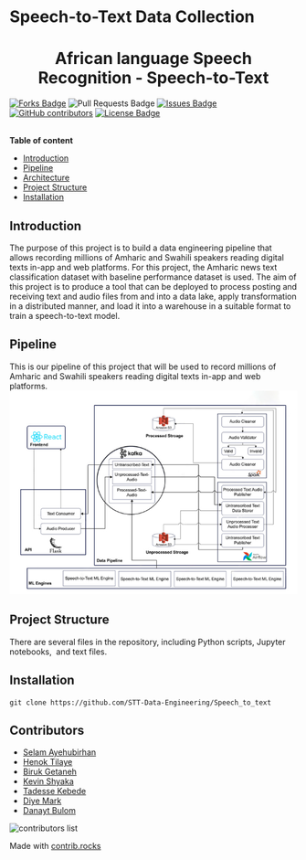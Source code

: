 # Speech-to-Text Data Collection
<h1 align="center">African language Speech Recognition - Speech-to-Text </h1>
<div>
<a href="https://github.com/STT-Data-Engineering/Speech_to_text"><img src="https://img.shields.io/github/forks/STT-Data-Engineering/Speech_to_text" alt="Forks Badge"/></a>
<a "https://github.com/STT-Data-Engineering/Speech_to_text/pulls"><img src="https://img.shields.io/github/issues-pr/STT-Data-Engineering/Speech_to_text" alt="Pull Requests Badge"/></a>
<a href="https://github.com/STT-Data-Engineering/Speech_to_text/issues"><img src="https://img.shields.io/github/issues/STT-Data-Engineering/Speech_to_text" alt="Issues Badge"/></a>
<a href="https://github.com/STT-Data-Engineering/Speech_to_text/graphs/contributors"><img alt="GitHub contributors" src="https://img.shields.io/github/contributors/STT-Data-Engineering/Speech_to_text?color=2b9348"></a>
<a href="https://github.com/STT-Data-Engineering/Speech_to_text/blob/main/LICENSE"><img src="https://img.shields.io/github/license/STT-Data-Engineering/Speech_to_text?color=2b9348" alt="License Badge"/></a>
</div>
</br>

**Table of content**

- [Introduction](#Introduction)
- [Pipeline](#Pipeline)
- [Architecture](#Architecture)
- [Project  Structure](#ProjectStructure)
- [Installation](#Installation)


## Introduction
The purpose of this project is to build a data engineering pipeline that allows recording millions of Amharic and Swahili speakers reading digital texts in-app and web platforms. For this project, the Amharic news text classification dataset with baseline performance dataset is used. 
The aim of this project is to produce a tool that can be deployed to process posting and receiving text and audio files from and into a data lake, apply transformation in a distributed manner, and load it into a warehouse in a suitable format to train a speech-to-text model. 

## Pipeline
This is our pipeline of this project that will be used to record millions of Amharic and Swahili speakers reading digital texts in-app and web platforms.  
![Speech-to-text data collection](data/end-to-end-details-design.jpg)

## Project Structure
There are several files in the repository, including Python scripts, Jupyter notebooks,  and text files. 

## Installation
```
git clone https://github.com/STT-Data-Engineering/Speech_to_text
```

## Contributors
* [Selam Ayehubirhan](https://github.com/sel6) 
* [Henok Tilaye](https://github.com/Hen0k)
* [Biruk Getaneh](https://github.com/bkget)
* [Kevin Shyaka](https://github.com/skevin-dev)
* [Tadesse Kebede](https://github.com/tadesse381)
* [Diye Mark](https://github.com/Danu-B)
* [Danayt Bulom](https://github.com/DiyeMark)
<!-- Copy-paste in your Readme.md file -->
![contributors list](https://contrib.rocks/image?repo=STT-Data-Engineering/Speech_to_text)

Made with [contrib.rocks](https://contrib.rocks)
 
